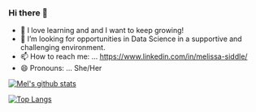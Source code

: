 ### Hi there 👋

- 🔭 I love learning and and I want to keep growing!
- 🤔 I’m looking for opportunities in Data Science in a supportive and challenging environment.
- 📫 How to reach me: ... https://www.linkedin.com/in/melissa-siddle/
- 😄 Pronouns: ... She/Her

[![Mel's github stats](https://github-readme-stats.vercel.app/api?username=melissasiddle&count_private=true&show_icons=true&theme=radical&hide_rank=false)](https://github.com/melissasiddle/github-readme-stats)

[![Top Langs](https://github-readme-stats.vercel.app/api/top-langs/?username=melissasiddle)](https://github.com/melissasiddle/github-readme-stats)
